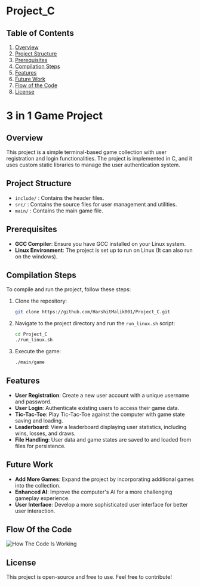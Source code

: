 # Project_C

## Table of Contents
1. [Overview](#overview)
2. [Project Structure](#project-structure)
3. [Prerequisites](#prerequisites)
4. [Compilation Steps](#compilation-steps)
5. [Features](#features)
6. [Future Work](#future-work)
7. [Flow of the Code](#flow-of-the-code)
8. [License](#license)


# 3 in 1 Game Project

## Overview
This project is a simple terminal-based game collection with user registration and login functionalities. The project is implemented in C, and it uses custom static libraries to manage the user authentication system.


## Project Structure
- `include/` : Contains the header files.
- `src/` : Contains the source files for user management and utilities.
- `main/` : Contains the main game file.


## Prerequisites

- **GCC Compiler**: Ensure you have GCC installed on your Linux system.
- **Linux Environment**: The project is set up to run on Linux (It can also run on the windows).

## Compilation Steps

To compile and run the project, follow these steps:

1. Clone the repository:
   ```bash
   git clone https://github.com/HarshitMalik001/Project_C.git
   ```

2. Navigate to the project directory and run the `run_linux.sh` script:
   ```bash
   cd Project_C
   ./run_linux.sh
   ```

3. Execute the game:
   ```bash
   ./main/game
   ```


## Features

- **User Registration**: Create a new user account with a unique username and password.
- **User Login**: Authenticate existing users to access their game data.
- **Tic-Tac-Toe**: Play Tic-Tac-Toe against the computer with game state saving and loading.
- **Leaderboard**: View a leaderboard displaying user statistics, including wins, losses, and draws.
- **File Handling**: User data and game states are saved to and loaded from files for persistence.

## Future Work

- **Add More Games**: Expand the project by incorporating additional games into the collection.
- **Enhanced AI**: Improve the computer's AI for a more challenging gameplay experience.
- **User Interface**: Develop a more sophisticated user interface for better user interaction.

## Flow Of the Code

![How The Code Is Working](https://github.com/user-attachments/assets/fa7f74d0-2d80-4edf-9866-dd3f08c20a93)

## License

This project is open-source and free to use. Feel free to contribute!



